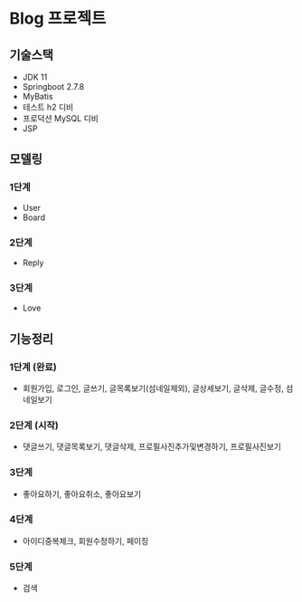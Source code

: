 # Blog 프로젝트

## 기술스택
- JDK 11
- Springboot 2.7.8
- MyBatis
- 테스트 h2 디비
- 프로덕션 MySQL 디비
- JSP

## 모델링
### 1단계
- User
- Board
### 2단계
- Reply
### 3단계
- Love

## 기능정리
### 1단계 (완료)
- 회원가입, 로그인, 글쓰기, 글목록보기(섬네일제외), 글상세보기, 글삭제, 글수정, 섬네일보기
### 2단계 (시작)
- 댓글쓰기, 댓글목록보기, 댓글삭제, 프로필사진추가및변경하기, 프로필사진보기
### 3단계
- 좋아요하기, 좋아요취소, 좋아요보기
### 4단계
- 아이디중복체크, 회원수정하기, 페이징
### 5단계
- 검색